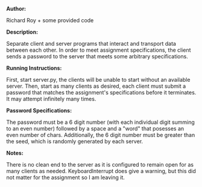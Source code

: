 **Author:**
        
Richard Roy + some provided code


**Description:**

Separate client and server programs that interact and transport data between each other.
In order to meet assignment specifications, the client sends a password to the server that
meets some arbitrary specifications.


**Running Instructions:**

First, start server.py, the clients will be unable to start without an available server.
Then, start as many clients as desired, each client must submit a password that matches
the assignment's specifications before it terminates. It may attempt infinitely many times.


**Password Specifications:**

The password must be a 6 digit number (with each individual digit summing to an even number)
followed by a space and a "word" that posesses an even number of chars.
Additionally, the 6 digit number must be greater than the seed, which is randomly generated
by each server.


**Notes:**

There is no clean end to the server as it is configured to remain open for as many clients 
as needed. KeyboardInterrupt does give a warning, but this did not matter for the assignment
so I am leaving it.

